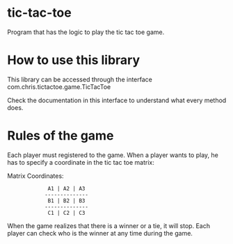 tic-tac-toe
===========

Program that has the logic to play the tic tac toe game.

How to use this library
=======================

This library can be accessed through the interface com.chris.tictactoe.game.TicTacToe

Check the documentation in this interface to understand what every method does.


Rules of the game
==================

Each player must registered to the game.
When a player wants to play, he has to specify a coordinate in the tic tac toe matrix:

Matrix Coordinates:

				 A1 | A2 | A3
				--------------
				 B1 | B2 | B3
				--------------
				 C1 | C2 | C3

When the game realizes that there is a winner or a tie, it will stop.
Each player can check who is the winner at any time during the game.